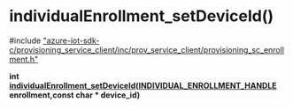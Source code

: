 # individualEnrollment_setDeviceId()

\#include ["azure-iot-sdk-c/provisioning_service_client/inc/prov_service_client/provisioning_sc_enrollment.h"](../iot-c-ref-provisioning-sc-enrollment-h.md)  

**int [individualEnrollment_setDeviceId](#provisioning__sc__enrollment_8h_1a3e44539e6e11f6b8b55b69ab20a22704)([INDIVIDUAL_ENROLLMENT_HANDLE](#provisioning__sc__enrollment_8h_1a5348427a740bc7d9395db2e190f1bc0f) enrollment,const char * device_id)**

